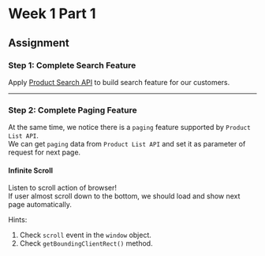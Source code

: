 # Week 1 Part 1

## Assignment

### Step 1: Complete Search Feature

Apply [Product Search API](https://github.com/AppWorks-School/API-Doc/blob/master/Stylish/README.md#product-search-api) to build search feature for our customers.

---

### Step 2: Complete Paging Feature

At the same time, we notice there is a `paging` feature supported by `Product List API`.  
We can get `paging` data from `Product List API` and set it as parameter of request for next page.

#### Infinite Scroll

Listen to scroll action of browser!  
If user almost scroll down to the bottom, we should load and show next page automatically.

Hints:
1. Check `scroll` event in the `window` object.
2. Check `getBoundingClientRect()` method.

